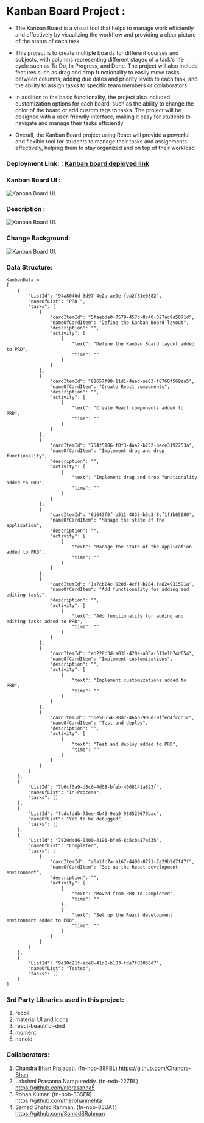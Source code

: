# Kanban Board Project :

- The Kanban Board is a visual tool that helps to manage work efficiently and effectively by visualizing the workflow and providing a clear picture of the status of each task

- This project is to create multiple boards for different courses and subjects, with columns representing different stages of a task's life cycle such as To Do, In Progress, and Done. The project will also include features such as drag and drop functionality to easily move tasks between columns, adding due dates and priority levels to each task, and the ability to assign tasks to specific team members or collaborators

- In addition to the basic functionality, the project also included customization options for each board, such as the ability to change the color of the board or add custom tags to tasks. The project will be designed with a user-friendly interface, making it easy for students to navigate and manage their tasks efficiently

- Overall, the Kanban Board project using React will provide a powerful and flexible tool for students to manage their tasks and assignments effectively, helping them to stay organized and on top of their workload.

### **Deployment Link:** : [Kanban board deployed link](https://monday-com.vercel.app/)

### **Kanban Board UI :**
![Kanban Board UI.](https://monday-com.vercel.app/home.png)

### **Description :**
![Kanban Board UI.](http://localhost:3000/Desc.png)

### **Change Background:**
![Kanban Board UI.](https://monday-com.vercel.app/chooseBG.png)


### **Data Structure:**

```
KanbanData =
[
    {
        "ListId": "94a8040d-3d97-4e2a-ae9e-fea2f81e0882",
        "nameOfList": "PRD ",
        "tasks": [
            {
                "cardItemId": "5faebde0-7579-457d-8c40-327ac9a5871d",
                "nameOfCardItem": "Define the Kanban Board layout",
                "description": "",
                "activity": [
                    {
                        "text": "Define the Kanban Board layout added to PRD",
                        "time": ""
                    }
                ]
            },
            {
                "cardItemId": "82657f98-11d1-4aed-ae63-f8760f569ea5",
                "nameOfCardItem": "Create React components",
                "description": "",
                "activity": [
                    {
                        "text": "Create React components added to PRD",
                        "time": ""
                    }
                ]
            },
            {
                "cardItemId": "754f5106-f0f3-4aa2-b252-bece3192253a",
                "nameOfCardItem": "Implement drag and drop functionality",
                "description": "",
                "activity": [
                    {
                        "text": "Implement drag and drop functionality added to PRD",
                        "time": ""
                    }
                ]
            },
            {
                "cardItemId": "6d643f0f-b511-4835-b3a3-8cf1f1b65680",
                "nameOfCardItem": "Manage the state of the application",
                "description": "",
                "activity": [
                    {
                        "text": "Manage the state of the application added to PRD",
                        "time": ""
                    }
                ]
            },
            {
                "cardItemId": "1a7cb24c-920d-4cff-b284-fa824931591a",
                "nameOfCardItem": "Add functionality for adding and editing tasks",
                "description": "",
                "activity": [
                    {
                        "text": "Add functionality for adding and editing tasks added to PRD",
                        "time": ""
                    }
                ]
            },
            {
                "cardItemId": "eb228c3d-a031-420a-a05a-5f3e1b74d654",
                "nameOfCardItem": "Implement customizations",
                "description": "",
                "activity": [
                    {
                        "text": "Implement customizations added to PRD",
                        "time": ""
                    }
                ]
            },
            {
                "cardItemId": "56e56554-88d7-46bb-906d-9ffed4fccd1c",
                "nameOfCardItem": "Test and deploy",
                "description": "",
                "activity": [
                    {
                        "text": "Test and deploy added to PRD",
                        "time": ""
                    }
                ]
            }
        ]
    },
    {
        "ListId": "7b6cf0a9-d8c0-4d08-bfeb-4068141a823f",
        "nameOfList": "In-Process",
        "tasks": []
    },
    {
        "ListId": "fcdcfddb-73ee-4b40-9ea5-988529679bac",
        "nameOfList": "Yet to be debugged",
        "tasks": []
    },
    {
        "ListId": "7929da86-0400-4191-bfe6-8c5cba17e335",
        "nameOfList": "Completed",
        "tasks": [
            {
                "cardItemId": "a6a1fc7a-a167-4490-8771-7a29b2d7f47f",
                "nameOfCardItem": "Set up the React development environment",
                "description": "",
                "activity": [
                    {
                        "text": "Moved from PRD to Completed",
                        "time": ""
                    },
                    {
                        "text": "Set up the React development environment added to PRD",
                        "time": ""
                    }
                ]
            }
        ]
    },
    {
        "ListId": "9e30c21f-ace0-41d8-b183-fde7f82058d7",
        "nameOfList": "Tested",
        "tasks": []
    }
]

```

### **3rd Party Libraries used in this project:**

1. recoil.
2. material UI and icons.
3. react-beautiful-dnd
4. moment
5. nanoid

### **Collaborators:**

1. Chandra Bhan Prajapati. (fn-nob-38FBL)
   https://github.com/Chandra-Bhan
2. Lakshmi Prasanna Narapureddy. (fn-nob-22ZBL)
   https://github.com/nlprasanna5
3. Rohan Kumar. (fn-nob-33SER)  
   https://github.com/therohanmehta
4. Samad Shahid Rahman. (fn-nob-85UAT)
   https://github.com/SamadSRahman
